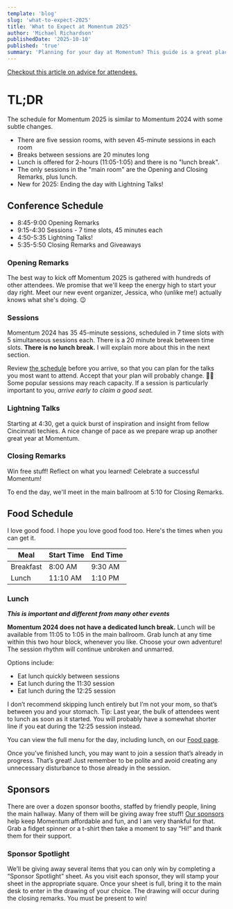 ```yaml
---
template: 'blog'
slug: 'what-to-expect-2025'
title: 'What to Expect at Momentum 2025'
author: 'Michael Richardson'
publishedDate: '2025-10-10'
published: 'true'
summary: 'Planning for your day at Momentum? This guide is a great place to start!'
---
```

[Checkout this article on advice for attendees.](/blog/attendee-advice)

# TL;DR

The schedule for Momentum 2025 is similar to Momentum 2024 with some subtle changes.
- There are five session rooms, with seven 45-minute sessions in each room
- Breaks between sessions are 20 minutes long
- Lunch is offered for 2-hours (11:05-1:05) and there is no "lunch break".
- The only sessions in the "main room" are the Opening and Closing Remarks, plus lunch.
- New for 2025: Ending the day with Lightning Talks!

## Conference Schedule

- 8:45-9:00 Opening Remarks
- 9:15-4:30 Sessions - 7 time slots, 45 minutes each
- 4:50-5:35 Lightning Talks!
- 5:35-5:50 Closing Remarks and Giveaways

### Opening Remarks

The best way to kick off Momentum 2025 is gathered with hundreds of other attendees. We promise that we'll keep the energy high to start your day right. Meet our new event organizer, Jessica, who (unlike me!) actually knows what she's doing. 😉

### Sessions

Momentum 2024 has 35 45-minute sessions, scheduled in 7 time slots with 5 simultaneous sessions each. There is a 20 minute break between time slots. **There is no lunch break.** I will explain more about this in the next section.

Review [the schedule](https://whova.com/portal/webapp/x1JSErql-k2l0XKnPERC/Agenda) before you arrive, so that you can plan for the talks you most want to attend. Accept that your plan will probably change. 🤷‍♂️
Some popular sessions may reach capacity. If a session is particularly important to you, _arrive early to claim a good seat._

### Lightning Talks

Starting at 4:30, get a quick burst of inspiration and insight from fellow Cincinnati techies. A nice change of pace as we prepare wrap up another great year at Momentum.

### Closing Remarks

Win free stuff! Reflect on what you learned! Celebrate a successful Momentum!

To end the day, we'll meet in the main ballroom at 5:10 for Closing Remarks.

## Food Schedule

I love good food. I hope you love good food too. Here's the times when you can get it.

| Meal        | Start Time  | End Time
| ----------- | ----------- | --------
| Breakfast   | 8:00 AM     | 9:30 AM
| Lunch       | 11:10 AM    | 1:10 PM

### Lunch

**_This is important and different from many other events_**

**Momentum 2024 does not have a dedicated lunch break.** Lunch will be available from 11:05 to 1:05 in the main ballroom. Grab lunch at any time within this two hour block, whenever you like. Choose your own adventure! The session rhythm will continue unbroken and unmarred.

Options include:

- Eat lunch quickly between sessions
- Eat lunch during the 11:30 session
- Eat lunch during the 12:25 session

I don’t recommend skipping lunch entirely but I’m not your mom, so that’s between you and your stomach. Tip: Last year, the bulk of attendees went to lunch as soon as it started. You will probably have a somewhat shorter line if you eat during the 12:25 session instead.

You can view the full menu for the day, including lunch, on our [Food page](/food).

Once you’ve finished lunch, you may want to join a session that’s already in progress. That’s great! Just remember to be polite and avoid creating any unnecessary disturbance to those already in the session.

## Sponsors

There are over a dozen sponsor booths, staffed by friendly people, lining the main hallway. Many of them will be giving away free stuff! [Our sponsors](https://momentumdevcon.com/sponsors) help keep Momentum affordable and fun, and I am very thankful for that. Grab a fidget spinner or a t-shirt then take a moment to say “Hi!” and thank them for their support.

### Sponsor Spotlight

We’ll be giving away several items that you can only win by completing a “Sponsor Spotlight” sheet. As you visit each sponsor, they will stamp your sheet in the appropriate square. Once your sheet is full, bring it to the main desk to enter in the drawing of your choice. The drawing will occur during the closing remarks. You must be present to win!

